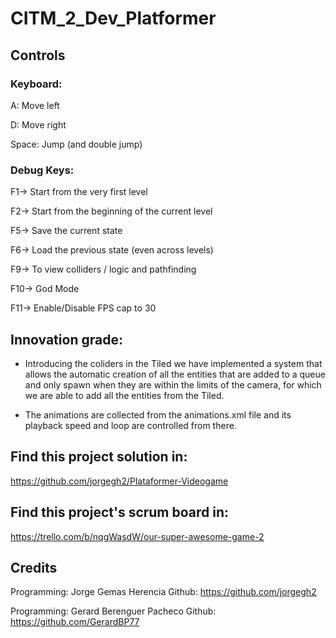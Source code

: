 # CITM_2_Dev_Platformer

## Controls

### Keyboard:

A: Move left

D: Move right

Space: Jump (and double jump)


### Debug Keys:

F1-> Start from the very first level

F2-> Start from the beginning of the current level

F5-> Save the current state

F6-> Load the previous state (even across levels)

F9-> To view colliders / logic and pathfinding

F10-> God Mode

F11-> Enable/Disable FPS cap to 30


## Innovation grade:

- Introducing the coliders in the Tiled we have implemented a system that allows the automatic creation of all the entities that are added to a queue and only spawn when they are within the limits of the camera, for which we are able to add all the entities from the Tiled.

- The animations are collected from the animations.xml file and its playback speed and loop are controlled from there.


## Find this project solution in:
https://github.com/jorgegh2/Plataformer-Videogame

## Find this project's scrum board in:
https://trello.com/b/nqgWasdW/our-super-awesome-game-2

## Credits
Programming: Jorge Gemas Herencia
Github: https://github.com/jorgegh2

Programming: Gerard Berenguer Pacheco
Github: https://github.com/GerardBP77
